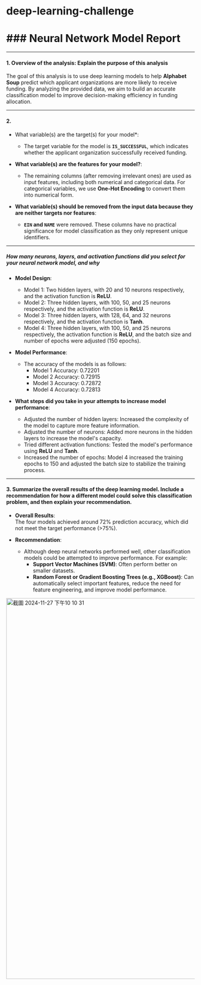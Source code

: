 # deep-learning-challenge

# ### Neural Network Model Report

---

#### **1. Overview of the analysis: Explain the purpose of this analysis**

The goal of this analysis is to use deep learning models to help **Alphabet Soup** predict which applicant organizations are more likely to receive funding. By analyzing the provided data, we aim to build an accurate classification model to improve decision-making efficiency in funding allocation.

---

#### **2.**

- What variable(s) are the target(s) for your model*:  
  - The target variable for the model is **`IS_SUCCESSFUL`**, which indicates whether the applicant organization successfully received funding.

- **What variable(s) are the features for your model?**:  
  - The remaining columns (after removing irrelevant ones) are used as input features, including both numerical and categorical data. For categorical variables, we use **One-Hot Encoding** to convert them into numerical form.

- **What variable(s) should be removed from the input data because they are neither targets nor features**:  
  - **`EIN` and `NAME`** were removed. These columns have no practical significance for model classification as they only represent unique identifiers.

---

##### How many neurons, layers, and activation functions did you select for your neural network model, and why
- **Model Design**:  
  - Model 1: Two hidden layers, with 20 and 10 neurons respectively, and the activation function is **ReLU**.  
  - Model 2: Three hidden layers, with 100, 50, and 25 neurons respectively, and the activation function is **ReLU**.  
  - Model 3: Three hidden layers, with 128, 64, and 32 neurons respectively, and the activation function is **Tanh**.  
  - Model 4: Three hidden layers, with 100, 50, and 25 neurons respectively, the activation function is **ReLU**, and the batch size and number of epochs were adjusted (150 epochs).

- **Model Performance**:
  - The accuracy of the models is as follows:
    - Model 1 Accuracy: 0.72201
    - Model 2 Accuracy: 0.72915
    - Model 3 Accuracy: 0.72872
    - Model 4 Accuracy: 0.72813

- **What steps did you take in your attempts to increase model performance**:
  - Adjusted the number of hidden layers: Increased the complexity of the model to capture more feature information.  
  - Adjusted the number of neurons: Added more neurons in the hidden layers to increase the model's capacity.  
  - Tried different activation functions: Tested the model's performance using **ReLU** and **Tanh**.  
  - Increased the number of epochs: Model 4 increased the training epochs to 150 and adjusted the batch size to stabilize the training process.

---

#### **3. Summarize the overall results of the deep learning model. Include a recommendation for how a different model could solve this classification problem, and then explain your recommendation.**

- **Overall Results**:  
  The four models achieved around 72% prediction accuracy, which did not meet the target performance (>75%).

- **Recommendation**:  
  - Although deep neural networks performed well, other classification models could be attempted to improve performance. For example:  
    - **Support Vector Machines (SVM)**: Often perform better on smaller datasets.  
    - **Random Forest or Gradient Boosting Trees (e.g., XGBoost)**: Can automatically select important features, reduce the need for feature engineering, and improve model performance.

<img width="1016" alt="截圖 2024-11-27 下午10 10 31" src="https://github.com/user-attachments/assets/57fa20d9-53fe-4e88-8d3e-94c872fc64c3">

    
